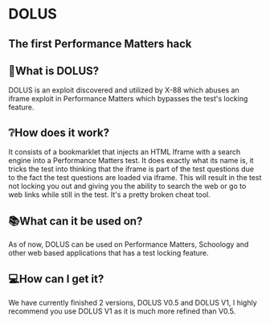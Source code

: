 # DOLUS
## The first Performance Matters hack

## 🤨What is DOLUS?

DOLUS is an exploit discovered and utilized by X-88 which abuses an iframe exploit in Performance Matters which bypasses the test's locking feature.

## ❔How does it work?

It consists of a bookmarklet that injects an HTML Iframe with a search engine into a Performance Matters test. It does exactly what its name is, it tricks the test into thinking that the iframe is part of the test questions due to the fact the test questions are loaded via iframe. This will result in the test not locking you out and giving you the ability to search the web or go to web links while still in the test. It's a pretty broken cheat tool.

## 📚What can it be used on?

As of now, DOLUS can be used on Performance Matters, Schoology and other web based applications that has a test locking feature.

## 💻How can I get it?

We have currently finished 2 versions, DOLUS V0.5 and DOLUS V1, I highly recommend you use DOLUS V1 as it is much more refined than V0.5.
